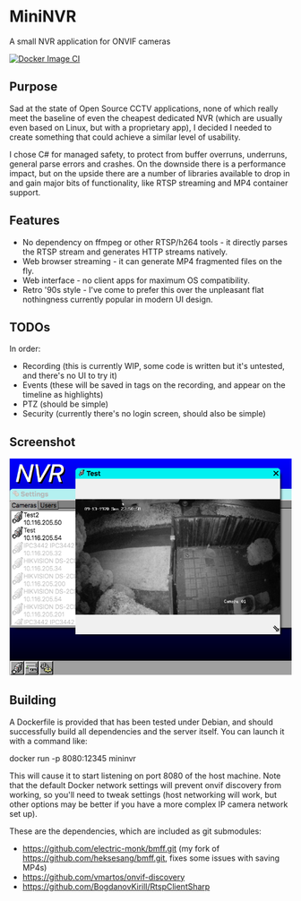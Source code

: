 # MiniNVR

A small NVR application for ONVIF cameras

[![Docker Image CI](https://github.com/electric-monk/MiniNVR/actions/workflows/docker-image.yml/badge.svg)](https://github.com/electric-monk/MiniNVR/actions/workflows/docker-image.yml)

## Purpose

Sad at the state of Open Source CCTV applications, none of which really meet the baseline of even the cheapest dedicated NVR (which are usually even based on Linux, but with a proprietary app), I decided I needed to create something that could achieve a similar level of usability.

I chose C# for managed safety, to protect from buffer overruns, underruns, general parse errors and crashes. On the downside there is a performance impact, but on the upside there are a number of libraries available to drop in and gain major bits of functionality, like RTSP streaming and MP4 container support.

## Features

- No dependency on ffmpeg or other RTSP/h264 tools - it directly parses the RTSP stream and generates HTTP streams natively.
- Web browser streaming - it can generate MP4 fragmented files on the fly.
- Web interface - no client apps for maximum OS compatibility.
- Retro '90s style - I've come to prefer this over the unpleasant flat nothingness currently popular in modern UI design.

## TODOs

In order:
- Recording (this is currently WIP, some code is written but it's untested, and there's no UI to try it)
- Events (these will be saved in tags on the recording, and appear on the timeline as highlights)
- PTZ (should be simple)
- Security (currently there's no login screen, should also be simple)

## Screenshot

![A screenshot of the desktop of the NVR app](images/testshot.png)

## Building

A Dockerfile is provided that has been tested under Debian, and should successfully build all dependencies and the server itself. You can launch it with a command like:

docker run -p 8080:12345 mininvr

This will cause it to start listening on port 8080 of the host machine. Note that the default Docker network settings will prevent onvif discovery from working, so you'll need to tweak settings (host networking will work, but other options may be better if you have a more complex IP camera network set up).

These are the dependencies, which are included as git submodules:
- https://github.com/electric-monk/bmff.git (my fork of https://github.com/heksesang/bmff.git, fixes some issues with saving MP4s)
- https://github.com/vmartos/onvif-discovery
- https://github.com/BogdanovKirill/RtspClientSharp
